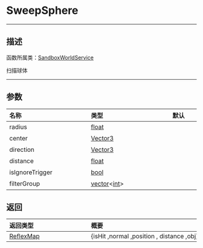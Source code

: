 
# SweepSphere
-----------------------------------------------------------------------------------------
## 描述

函数所属类：[SandboxWorldService](/Api/Class/GamePlay/SandboxWorldService.md)

扫描球体

-----------------------------------------------------------------------------------------
## 参数

|<div style="width:200px">**名称**</div>|<div style="width:200px">**类型**</div>|<div style="width:200px">**默认**</div>|<div style="width:345px">**描述**</div>|
|:--------------------|:--------------------|:--------------------|:--------------------|
|radius|[float](/Api/DataType/float.md)||半径|
|center|[Vector3](/Api/DataType/Vector3.md)||中心点的世界坐标|
|direction|[Vector3](/Api/DataType/Vector3.md)||朝向|
|distance|[float](/Api/DataType/float.md)||检测距离|
|isIgnoreTrigger|[bool](/Api/DataType/bool.md)||是否忽略trigger类型|
|filterGroup|[vector](/Api/DataType/vector.md)\<[int](/Api/DataType/int.md)\>||过滤组，{1，2，3} 含有的数字组会被查询|

## 返回

|<div style="width:200px">**返回类型**</div>|<div style="width:800px">**概要**</div>|
|:---|:---|
|[ReflexMap](/Api/DataType/ReflexMap.md)|{isHit  ,normal ,position , distance ,obj}|
